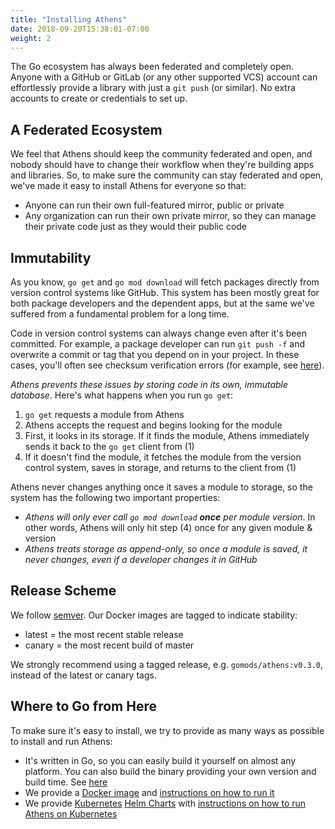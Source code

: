 ```yaml
---
title: "Installing Athens"
date: 2018-09-20T15:38:01-07:00
weight: 2
---
```


The Go ecosystem has always been federated and completely open. Anyone with a GitHub or GitLab (or any other supported VCS) account can effortlessly provide a library with just a `git push` (or similar). No extra accounts to create or credentials to set up.

## A Federated Ecosystem

We feel that Athens should keep the community federated and open, and nobody should have to change their workflow when they're building apps and libraries. So, to make sure the community can stay federated and open, we've made it easy to install Athens for everyone so that:

- Anyone can run their own full-featured mirror, public or private
- Any organization can run their own private mirror, so they can manage their private code just as they would their public code

## Immutability

As you know, `go get` and `go mod download` will fetch packages directly from version control systems like GitHub. This system has been mostly great for both package developers and the dependent apps, but at the same we've suffered from a fundamental problem for a long time.

Code in version control systems can always change even after it's been committed. For example, a package developer can run `git push -f` and overwrite a commit or tag that you depend on in your project. In these cases, you'll often see checksum verification errors (for example, see [here](https://github.com/go-ole/go-ole/issues/185)).

_Athens prevents these issues by storing code in its own, immutable database_. Here's what happens when you run `go get`:

1. `go get` requests a module from Athens
2. Athens accepts the request and begins looking for the module
3. First, it looks in its storage. If it finds the module, Athens immediately sends it back to the `go get` client from (1)
4. If it doesn't find the module, it fetches the module from the version control system, saves in storage, and returns to the client from (1)

Athens never changes anything once it saves a module to storage, so the system has the following two important properties:

- _Athens will only ever call `go mod download` **once** per module version_. In other words, Athens will only hit step (4) once for any given module & version
- _Athens treats storage as append-only, so once a module is saved, it never changes, even if a developer changes it in GitHub_

## Release Scheme

We follow [semver](https://semver.org). Our Docker images are tagged to indicate stability:

* latest = the most recent stable release
* canary = the most recent build of master

We strongly recommend using a tagged release, e.g. `gomods/athens:v0.3.0`, instead of the latest or canary tags.

## Where to Go from Here

To make sure it's easy to install, we try to provide as many ways as possible to install and run Athens:

- It's written in Go, so you can easily build it yourself on almost any platform. You can also build the binary providing your own version and build time. See [here](./build-from-source)
- We provide a [Docker image](https://hub.docker.com/r/gomods/athens/) and [instructions on how to run it](./shared-team-instance)
- We provide [Kubernetes](https://kubernetes.io) [Helm Charts](https://helm.sh) with [instructions on how to run Athens on Kubernetes](./install-on-kubernetes)
